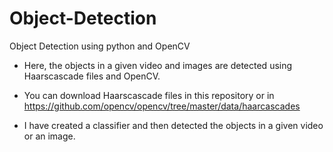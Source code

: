 # Object-Detection

Object Detection using python and OpenCV

* Here, the objects in a given video and images are detected using Haarscascade files and OpenCV. 

* You can download Haarscascade files in this repository or in https://github.com/opencv/opencv/tree/master/data/haarcascades

* I have created a classifier and then detected the objects in a given video or an image.